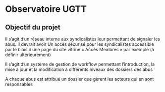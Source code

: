 # Observatoire UGTT

## Objectif du projet

Il s’agit d’un réseau interne aux syndicalistes leur permettant de signaler les abus. Il devrait avoir Un accès sécurisé pour les syndicalistes accessible par le biais d’une page du site vitrine « Accès Membres » par exemple (à définir ultérieurement)

Il s’agit d’un système de gestion de workflow permettant l’introduction, la mise à jour et la modification à différents niveaux des dossiers des abus

A chaque abus est attribué un dossier que gèrent les acteurs qui en sont responsables


